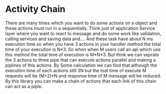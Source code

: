 <h1>Activity Chain</h1>
There are many times which you want to do some actions on a object and these actions must run in a sequentially. 
Think just of application Service layer where you want to react to message and do some work like validation, calling services and saving data and....
And these task have about N ms execution time so when you have 3 actions in your handler method the total time of your execution is N*3.
So when when M users call an api which use this method the total time of execution is M*N*3.
But think we can seprate the 3 actions to three pipe that can execute actions parallel and making a piplines of this actions. 
By Some calculation we can find that although the execution time of each actions still 3N but the toal time of execute M requests will be (M+2)*N and response time of M message will be reduced.
By this library you can make a chain of actions that each link of this chain can act as a piple.
